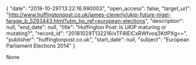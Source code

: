 {
  "date": "2018-10-29T13:22:16.990002", 
  "open_access": false, 
  "target_url": "http://www.huffingtonpost.co.uk/james-cleverly/ukip-future-nigel-farage_b_5293443.html?utm_hp_ref=european-elections", 
  "description": null, 
  "end_date": null, 
  "title": "Huffington Post:  Is UKIP maturing or mutating?", 
  "record_id": "20181029T132216/xTF8IElCxRWfvoq3KtIPXg==", 
  "publisher": "huffingtonpost.co.uk", 
  "start_date": null, 
  "subject": "European Parliament Elections 2014"
}

None